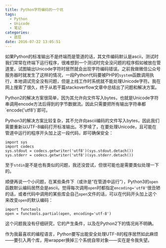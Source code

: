 ```yaml
---
title: Python字符编码的一个坑
tags:
  - Python
  - Unicode
  - 笔记
categories:
  - 底层
date: 2016-07-22 13:05:51
---
```


如果Python的标准输出不是终端而是管道的话，其文件编码默认是ascii，测试时我们常常在终端下运行程序，很难想到一个测试时完全没问题的程序假如被放在管道里，试图输出Unicode字符时居然就会出现字符编码错误。之前我做微信公众号服务器时就发生了这样的情况，一段Python代码要被PHP的`system`函数调用执行，本地调试完全没有问题，但是上线工作时系统就不能处理Unicode字符。我在网上搜索了很久，终于从若干篇stackoverflow文章中总结出了问题和解决方案。

<!--more-->Python2的解决方案很简单，因为其允许向文件写入bytes，也就是Unicode字符串调用encode方法后得到的字节数据流。因此只需要把所有输出字符串都`encode('utf8')`即可。

Python3的解决方案比较复杂，其不允许向ascii编码的文件写入bytes，因此我们需要重新以UTF-8编码打开标准输出。不罗嗦了，在要处理Unicode，且可能在管道中运行的程序开头加上这一段代码，即可确保安全：

    import sys
    import codecs
    sys.stdout = codecs.getwriter('utf8')(sys.stdout.detach())
    sys.stderr = codecs.getwriter('utf8')(sys.stderr.detach())

至于`stdin`是不是也有类似的问题，我还没尝试，但很可能也是需要类似处理一下的。

顺便再说一个小问题，在某些条件下（或许是“在管道中运行”），Python3的`open`函数默认编码居然会是ascii。觉得每次调用`open`时都指定`encoding='utf8'`很丑陋的话，或者代码中调用的某些库会自己`open`文件的话，可以在代码开头加上这个来改变`open`的默认编码：

    import functools
    open = functools.partial(open, encoding='utf-8')

这个问题我没有仔细研究，它的产生条件，以及在Python2下的情况尚不明确。

作为我最喜欢的编程语言，Python要写出能安全处理UTF-8的程序居然如此麻烦——要引入两个库，用wrapper换掉三个系统自带对象——实在是令我失望。
